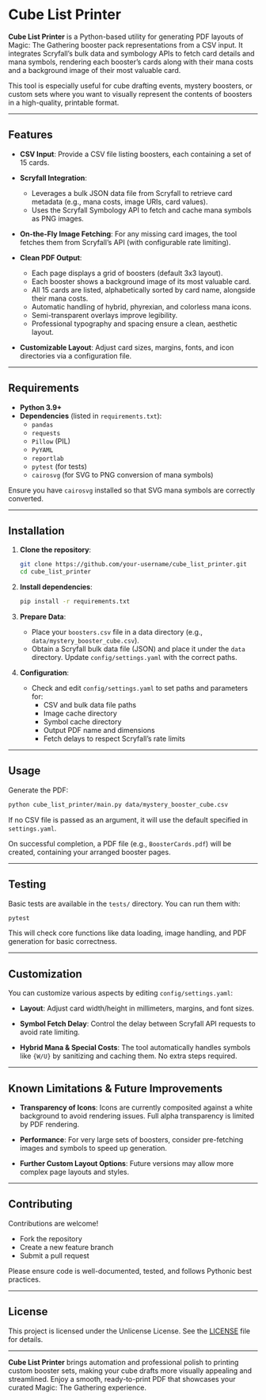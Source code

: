 # Cube List Printer

**Cube List Printer** is a Python-based utility for generating PDF layouts of Magic: The Gathering booster pack representations from a CSV input. It integrates Scryfall’s bulk data and symbology APIs to fetch card details and mana symbols, rendering each booster’s cards along with their mana costs and a background image of their most valuable card.

This tool is especially useful for cube drafting events, mystery boosters, or custom sets where you want to visually represent the contents of boosters in a high-quality, printable format.

---

## Features

- **CSV Input**: Provide a CSV file listing boosters, each containing a set of 15 cards.
- **Scryfall Integration**:
  - Leverages a bulk JSON data file from Scryfall to retrieve card metadata (e.g., mana costs, image URIs, card values).
  - Uses the Scryfall Symbology API to fetch and cache mana symbols as PNG images.
- **On-the-Fly Image Fetching**: For any missing card images, the tool fetches them from Scryfall’s API (with configurable rate limiting).
- **Clean PDF Output**:
  - Each page displays a grid of boosters (default 3x3 layout).
  - Each booster shows a background image of its most valuable card.
  - All 15 cards are listed, alphabetically sorted by card name, alongside their mana costs.
  - Automatic handling of hybrid, phyrexian, and colorless mana icons.
  - Semi-transparent overlays improve legibility.
  - Professional typography and spacing ensure a clean, aesthetic layout.

- **Customizable Layout**: Adjust card sizes, margins, fonts, and icon directories via a configuration file.

---

## Requirements

- **Python 3.9+**
- **Dependencies** (listed in `requirements.txt`):
  - `pandas`
  - `requests`
  - `Pillow` (PIL)
  - `PyYAML`
  - `reportlab`
  - `pytest` (for tests)
  - `cairosvg` (for SVG to PNG conversion of mana symbols)

Ensure you have `cairosvg` installed so that SVG mana symbols are correctly converted.

---

## Installation

1. **Clone the repository**:
   ```bash
   git clone https://github.com/your-username/cube_list_printer.git
   cd cube_list_printer
   ```

2. **Install dependencies**:
   ```bash
   pip install -r requirements.txt
   ```

3. **Prepare Data**:
   - Place your `boosters.csv` file in a data directory (e.g., `data/mystery_booster_cube.csv`).
   - Obtain a Scryfall bulk data file (JSON) and place it under the `data` directory. Update `config/settings.yaml` with the correct paths.

4. **Configuration**:
   - Check and edit `config/settings.yaml` to set paths and parameters for:
     - CSV and bulk data file paths
     - Image cache directory
     - Symbol cache directory
     - Output PDF name and dimensions
     - Fetch delays to respect Scryfall’s rate limits

---

## Usage

Generate the PDF:
```bash
python cube_list_printer/main.py data/mystery_booster_cube.csv
```

If no CSV file is passed as an argument, it will use the default specified in `settings.yaml`.

On successful completion, a PDF file (e.g., `BoosterCards.pdf`) will be created, containing your arranged booster pages.

---

## Testing

Basic tests are available in the `tests/` directory. You can run them with:
```bash
pytest
```

This will check core functions like data loading, image handling, and PDF generation for basic correctness.

---

## Customization

You can customize various aspects by editing `config/settings.yaml`:

- **Layout**:
  Adjust card width/height in millimeters, margins, and font sizes.

- **Symbol Fetch Delay**:
  Control the delay between Scryfall API requests to avoid rate limiting.

- **Hybrid Mana & Special Costs**:
  The tool automatically handles symbols like `{W/U}` by sanitizing and caching them. No extra steps required.

---

## Known Limitations & Future Improvements

- **Transparency of Icons**:
  Icons are currently composited against a white background to avoid rendering issues. Full alpha transparency is limited by PDF rendering.

- **Performance**:
  For very large sets of boosters, consider pre-fetching images and symbols to speed up generation.

- **Further Custom Layout Options**:
  Future versions may allow more complex page layouts and styles.

---

## Contributing

Contributions are welcome!
- Fork the repository
- Create a new feature branch
- Submit a pull request

Please ensure code is well-documented, tested, and follows Pythonic best practices.

---

## License

This project is licensed under the Unlicense License. See the [LICENSE](LICENSE) file for details.

---

**Cube List Printer** brings automation and professional polish to printing custom booster sets, making your cube drafts more visually appealing and streamlined. Enjoy a smooth, ready-to-print PDF that showcases your curated Magic: The Gathering experience.
